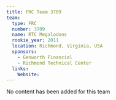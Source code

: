 ```yaml
---
title: FRC Team 3709
team:
  type: FRC
  number: 3709
  name: RTC Megalodons
  rookie_year: 2011
  location: Richmond, Virginia, USA
  sponsors:
    - Genworth Financial
    - Richmond Technical Center
  links:
    Website: 
---
```

No content has been added for this team